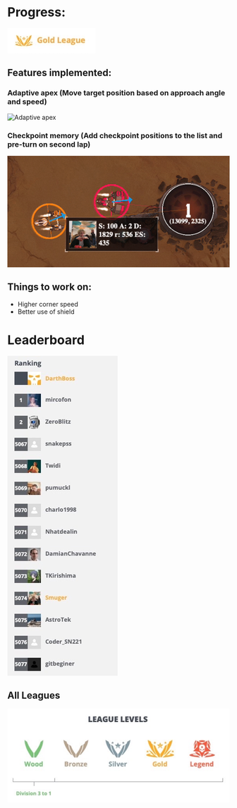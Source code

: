 # Progress:
![League](League.png)

## Features implemented:
### **Adaptive apex** (Move target position based on approach angle and speed)
![Adaptive apex](Adaptive.gif)
### **Checkpoint memory** (Add checkpoint positions to the list and pre-turn on second lap)
![Memory](Memory.gif)

## Things to work on:
- Higher corner speed
- Better use of shield


# Leaderboard
![Leaderboard](Leaderboard.png)

## All Leagues
![League Levels](League_Levels.png)